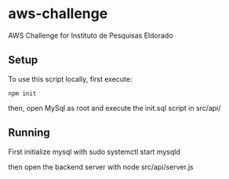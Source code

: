 # aws-challenge
AWS Challenge for Instituto de Pesquisas Eldorado


## Setup

To use this script locally, first execute:

    npm init

then, open MySql as root and execute the init.sql script in src/api/

## Running

First initialize mysql with 
    sudo systemctl start mysqld

then open the backend server with 
    node src/api/server.js